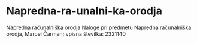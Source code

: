 # Napredna-ra-unalni-ka-orodja
Napredna računalniška orodja
Naloge pri predmetu Napredna računalniška orodja, Marcel Čarman; vpisna številka: 2321140

